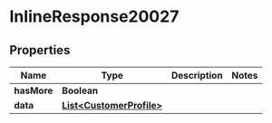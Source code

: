 

# InlineResponse20027

## Properties

Name | Type | Description | Notes
------------ | ------------- | ------------- | -------------
**hasMore** | **Boolean** |  | 
**data** | [**List&lt;CustomerProfile&gt;**](CustomerProfile.md) |  | 



